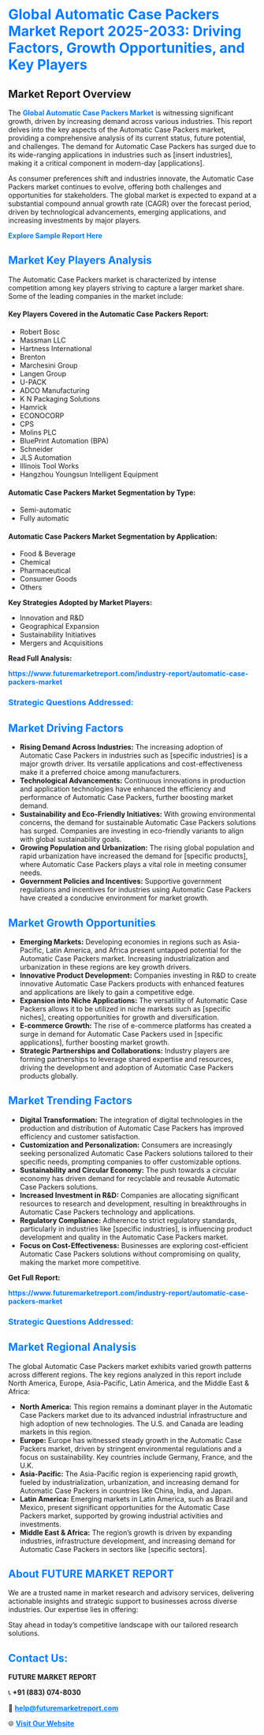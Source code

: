 <h1 style="color: #007BFF;">Global Automatic Case Packers Market Report 2025-2033: Driving Factors, Growth Opportunities, and Key Players</h1>

<section id="overview">
<h2>Market Report Overview</h2>
<p>The <a href="https://www.futuremarketreport.com/industry-report/automatic-case-packers-market" style="color: #007BFF; text-decoration: none;"><strong>Global Automatic Case Packers Market</strong></a> is witnessing significant growth, driven by increasing demand across various industries. This report delves into the key aspects of the Automatic Case Packers market, providing a comprehensive analysis of its current status, future potential, and challenges. The demand for Automatic Case Packers has surged due to its wide-ranging applications in industries such as [insert industries], making it a critical component in modern-day [applications].</p>
<p>As consumer preferences shift and industries innovate, the Automatic Case Packers market continues to evolve, offering both challenges and opportunities for stakeholders. The global market is expected to expand at a substantial compound annual growth rate (CAGR) over the forecast period, driven by technological advancements, emerging applications, and increasing investments by major players.</p>
</section>

<section id="overview">
<p><a href="https://www.futuremarketreport.com/request-sample/reportId=57347" style="color: #007BFF; text-decoration: none;"><strong>Explore Sample Report Here</strong></a></p>
</section>

<section id="key-players">
<h2 style="color: #007BFF;">Market Key Players Analysis</h2>
<p>The Automatic Case Packers market is characterized by intense competition among key players striving to capture a larger market share. Some of the leading companies in the market include:</p>
<h4>Key Players Covered in the Automatic Case Packers Report:</h4>
<ul><li>Robert Bosc</li><li>Massman LLC</li><li>Hartness International</li><li>Brenton</li><li>Marchesini Group</li><li>Langen Group</li><li>U-PACK</li><li>ADCO Manufacturing</li><li>K N Packaging Solutions</li><li>Hamrick</li><li>ECONOCORP</li><li>CPS</li><li>Molins PLC</li><li>BluePrint Automation (BPA)</li><li>Schneider</li><li>JLS Automation</li><li>Illinois Tool Works</li><li>Hangzhou Youngsun Intelligent Equipment</li></ul>
<h4>Automatic Case Packers Market Segmentation by Type:</h4>
<ul><li>Semi-automatic</li><li>Fully automatic</li></ul>

<h4>Automatic Case Packers Market Segmentation by Application:</h4>
<ul><li>Food &amp; Beverage</li><li>Chemical</li><li>Pharmaceutical</li><li>Consumer Goods</li><li>Others</li></ul>
<p><strong>Key Strategies Adopted by Market Players:</strong></p>
<ul>
<li>Innovation and R&D</li>
<li>Geographical Expansion</li>
<li>Sustainability Initiatives</li>
<li>Mergers and Acquisitions</li>
</ul>
</section>

<section>
<p><strong>Read Full Analysis: </strong></p><a href="https://www.futuremarketreport.com/industry-report/automatic-case-packers-market" style="color: #007BFF; text-decoration: none;"><strong>https://www.futuremarketreport.com/industry-report/automatic-case-packers-market</strong></a>
<h3 style="color: #007BFF;">Strategic Questions Addressed:</h3>
</section>

<section id="driving-factors">
<h2 style="color: #007BFF;">Market Driving Factors</h2>
<ul>
<li><strong>Rising Demand Across Industries:</strong> The increasing adoption of Automatic Case Packers in industries such as [specific industries] is a major growth driver. Its versatile applications and cost-effectiveness make it a preferred choice among manufacturers.</li>
<li><strong>Technological Advancements:</strong> Continuous innovations in production and application technologies have enhanced the efficiency and performance of Automatic Case Packers, further boosting market demand.</li>
<li><strong>Sustainability and Eco-Friendly Initiatives:</strong> With growing environmental concerns, the demand for sustainable Automatic Case Packers solutions has surged. Companies are investing in eco-friendly variants to align with global sustainability goals.</li>
<li><strong>Growing Population and Urbanization:</strong> The rising global population and rapid urbanization have increased the demand for [specific products], where Automatic Case Packers plays a vital role in meeting consumer needs.</li>
<li><strong>Government Policies and Incentives:</strong> Supportive government regulations and incentives for industries using Automatic Case Packers have created a conducive environment for market growth.</li>
</ul>
</section>

<section id="growth-opportunities">
<h2 style="color: #007BFF;">Market Growth Opportunities</h2>
<ul>
<li><strong>Emerging Markets:</strong> Developing economies in regions such as Asia-Pacific, Latin America, and Africa present untapped potential for the Automatic Case Packers market. Increasing industrialization and urbanization in these regions are key growth drivers.</li>
<li><strong>Innovative Product Development:</strong> Companies investing in R&D to create innovative Automatic Case Packers products with enhanced features and applications are likely to gain a competitive edge.</li>
<li><strong>Expansion into Niche Applications:</strong> The versatility of Automatic Case Packers allows it to be utilized in niche markets such as [specific niches], creating opportunities for growth and diversification.</li>
<li><strong>E-commerce Growth:</strong> The rise of e-commerce platforms has created a surge in demand for Automatic Case Packers used in [specific applications], further boosting market growth.</li>
<li><strong>Strategic Partnerships and Collaborations:</strong> Industry players are forming partnerships to leverage shared expertise and resources, driving the development and adoption of Automatic Case Packers products globally.</li>
</ul>
</section>

<section id="trending-factors">
<h2 style="color: #007BFF;">Market Trending Factors</h2>
<ul>
<li><strong>Digital Transformation:</strong> The integration of digital technologies in the production and distribution of Automatic Case Packers has improved efficiency and customer satisfaction.</li>
<li><strong>Customization and Personalization:</strong> Consumers are increasingly seeking personalized Automatic Case Packers solutions tailored to their specific needs, prompting companies to offer customizable options.</li>
<li><strong>Sustainability and Circular Economy:</strong> The push towards a circular economy has driven demand for recyclable and reusable Automatic Case Packers solutions.</li>
<li><strong>Increased Investment in R&D:</strong> Companies are allocating significant resources to research and development, resulting in breakthroughs in Automatic Case Packers technology and applications.</li>
<li><strong>Regulatory Compliance:</strong> Adherence to strict regulatory standards, particularly in industries like [specific industries], is influencing product development and quality in the Automatic Case Packers market.</li>
<li><strong>Focus on Cost-Effectiveness:</strong> Businesses are exploring cost-efficient Automatic Case Packers solutions without compromising on quality, making the market more competitive.</li>
</ul>
</section>

<section>
<p><strong>Get Full Report: </strong></p><a href="https://www.futuremarketreport.com/industry-report/automatic-case-packers-market" style="color: #007BFF; text-decoration: none;"><strong>https://www.futuremarketreport.com/industry-report/automatic-case-packers-market</strong></a>
<h3 style="color: #007BFF;">Strategic Questions Addressed:</h3>
</section>


<section id="regional-analysis">
<h2 style="color: #007BFF;">Market Regional Analysis</h2>
<p>The global Automatic Case Packers market exhibits varied growth patterns across different regions. The key regions analyzed in this report include North America, Europe, Asia-Pacific, Latin America, and the Middle East & Africa:</p>
<ul>
<li><strong>North America:</strong> This region remains a dominant player in the Automatic Case Packers market due to its advanced industrial infrastructure and high adoption of new technologies. The U.S. and Canada are leading markets in this region.</li>
<li><strong>Europe:</strong> Europe has witnessed steady growth in the Automatic Case Packers market, driven by stringent environmental regulations and a focus on sustainability. Key countries include Germany, France, and the U.K.</li>
<li><strong>Asia-Pacific:</strong> The Asia-Pacific region is experiencing rapid growth, fueled by industrialization, urbanization, and increasing demand for Automatic Case Packers in countries like China, India, and Japan.</li>
<li><strong>Latin America:</strong> Emerging markets in Latin America, such as Brazil and Mexico, present significant opportunities for the Automatic Case Packers market, supported by growing industrial activities and investments.</li>
<li><strong>Middle East & Africa:</strong> The region’s growth is driven by expanding industries, infrastructure development, and increasing demand for Automatic Case Packers in sectors like [specific sectors].</li>
</ul>
</section>

<footer>
<h2 style="color: #007BFF;">About FUTURE MARKET REPORT</h2>
<p>We are a trusted name in market research and advisory services, delivering actionable insights and strategic support to businesses across diverse industries. Our expertise lies in offering:</p>

<p>Stay ahead in today’s competitive landscape with our tailored research solutions.</p>

<h2 style="color: #007BFF;">Contact Us:</h2>
<p><strong>FUTURE MARKET REPORT</strong></p>
<p>📞 <strong>+91 (883) 074-8030</strong></p>
<p>📧 <strong><a href="mailto:help@futuremarketreport.com" style="color: #007BFF;">help@futuremarketreport.com</a></strong></p>
<p>🌐 <strong><a href="https://www.futuremarketreport.com/" style="color: #007BFF;">Visit Our Website</a></strong></p>
</footer>